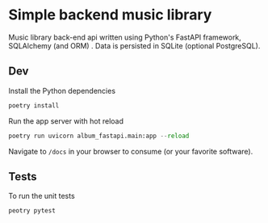 # Simple backend music library

Music library back-end api written using Python's FastAPI framework, SQLAlchemy (and ORM) . Data is persisted in SQLite (optional PostgreSQL).

## Dev

Install the Python dependencies

```python
poetry install
```

Run the app server with hot reload

```python
poetry run uvicorn album_fastapi.main:app --reload
```

Navigate to `/docs` in your browser to consume (or your favorite software).

## Tests

To run the unit tests

```python
peotry pytest
```